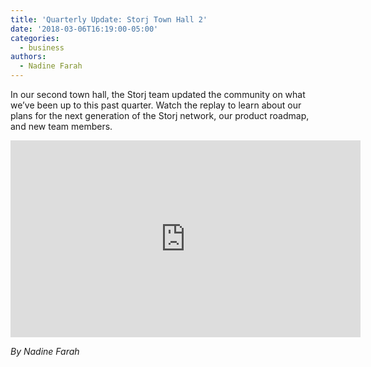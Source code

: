 ```yaml
---
title: 'Quarterly Update: Storj Town Hall 2'
date: '2018-03-06T16:19:00-05:00'
categories:
  - business
authors:
  - Nadine Farah
---
```

In our second town hall, the Storj team updated the community on what we’ve been up to this past quarter. Watch the replay to learn about our plans for the next generation of the Storj network, our product roadmap, and new team members.  
  
<!--more-->

<iframe width="560" height="315" src="https://www.youtube.com/embed/-K3-luGXfOY" frameborder="0" allow="autoplay; encrypted-media" allowfullscreen></iframe>

_By Nadine Farah_
